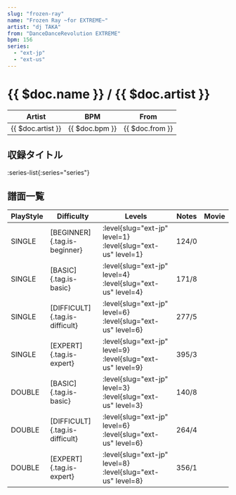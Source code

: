 ```yaml
---
slug: "frozen-ray"
name: "Frozen Ray ~for EXTREME~"
artist: "dj TAKA"
from: "DanceDanceRevolution EXTREME"
bpm: 156
series:
  - "ext-jp"
  - "ext-us"
---
```


# {{ $doc.name }} / {{ $doc.artist }}

|Artist|BPM|From|
|------|---|----|
|{{ $doc.artist }}|{{ $doc.bpm }}|{{ $doc.from }}|

## 収録タイトル

:series-list{:series="series"}

## 譜面一覧

|PlayStyle|Difficulty|Levels|Notes|Movie|
|---------|----------|------|-----|-----|
|SINGLE|[BEGINNER]{.tag.is-beginner}|:level{slug="ext-jp" level=1} :level{slug="ext-us" level=1}|124/0||
|SINGLE|[BASIC]{.tag.is-basic}|:level{slug="ext-jp" level=4} :level{slug="ext-us" level=4}|171/8||
|SINGLE|[DIFFICULT]{.tag.is-difficult}|:level{slug="ext-jp" level=6} :level{slug="ext-us" level=6}|277/5||
|SINGLE|[EXPERT]{.tag.is-expert}|:level{slug="ext-jp" level=9} :level{slug="ext-us" level=9}|395/3||
|DOUBLE|[BASIC]{.tag.is-basic}|:level{slug="ext-jp" level=3} :level{slug="ext-us" level=3}|140/8||
|DOUBLE|[DIFFICULT]{.tag.is-difficult}|:level{slug="ext-jp" level=6} :level{slug="ext-us" level=6}|264/4||
|DOUBLE|[EXPERT]{.tag.is-expert}|:level{slug="ext-jp" level=8} :level{slug="ext-us" level=8}|356/1||
